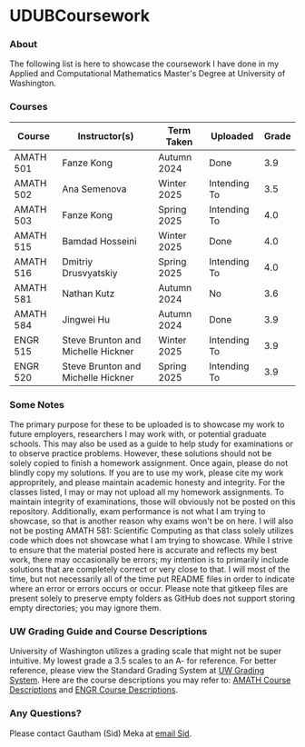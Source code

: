 # UDUBCoursework

### About
The following list is here to showcase the coursework I have done in my Applied and Computational Mathematics Master's Degree at University of Washington.

### Courses
Course | Instructor(s) | Term Taken | Uploaded | Grade
-|-|-|-|-
AMATH 501 | Fanze Kong | Autumn 2024 | Done | 3.9
AMATH 502 | Ana Semenova | Winter 2025 | Intending To | 3.5
AMATH 503 | Fanze Kong | Spring 2025 | Intending To | 4.0
AMATH 515 | Bamdad Hosseini | Winter 2025 | Done | 4.0
AMATH 516 | Dmitriy Drusvyatskiy | Spring 2025 | Intending To | 4.0
AMATH 581 | Nathan Kutz | Autumn 2024 | No | 3.6
AMATH 584 | Jingwei Hu | Autumn 2024 | Done | 3.9
ENGR 515 | Steve Brunton and Michelle Hickner | Winter 2025 | Intending To | 3.9
ENGR 520 | Steve Brunton and Michelle Hickner | Spring 2025 | Intending To | 3.9

### Some Notes
The primary purpose for these to be uploaded is to showcase my work to future employers, researchers I may work with, or potential graduate schools. This may also be used as a guide to help study for examinations or to observe practice problems. However, these solutions should not be solely copied to finish a homework assignment. Once again, please do not blindly copy my solutions. If you are to use my work, please cite my work appropritely, and please maintain academic honesty and integrity. For the classes listed, I may or may not upload all my homework assignments. To maintain integrity of examinations, those will obviously not be posted on this repository. Additionally, exam performance is not what I am trying to showcase, so that is another reason why exams won't be on here. I will also not be posting AMATH 581: Scientific Computing as that class solely utilizes code which does not showcase what I am trying to showcase. While I strive to ensure that the material posted here is accurate and reflects my best work, there may occasionally be errors; my intention is to primarily include solutions that are completely correct or very close to that. I will most of the time, but not necessarily all of the time put README files in order to indicate where an error or errors occurs or occur. Please note that gitkeep files are present solely to preserve empty folders as GitHub does not support storing empty directories; you may ignore them.

### UW Grading Guide and Course Descriptions
University of Washington utilizes a grading scale that might not be super intuitive. My lowest grade a 3.5 scales to an A- for reference. For better reference, please view the Standard Grading System at [UW Grading System](https://www.washington.edu/students/gencat/front/Grading_Sys.html). Here are the course descriptions you may refer to: [AMATH Course Descriptions](https://www.washington.edu/students/crscat/appmath.html) and [ENGR Course Descriptions](https://www.washington.edu/students/crscat/engr.html).

### Any Questions?
Please contact Gautham (Sid) Meka at [email Sid](mailto:gsmekarrow@gmail.com).
